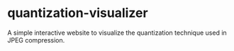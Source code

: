 # quantization-visualizer
A simple interactive website to visualize the quantization technique used in JPEG compression.

